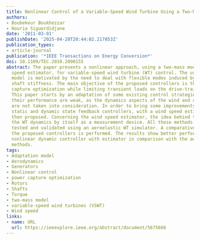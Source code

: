 ```yaml
---
title: Nonlinear Control of a Variable-Speed Wind Turbine Using a Two-Mass Model
authors:
- Boubekeur Boukhezzar
- Houria Siguerdidjane
date: '2011-03-01'
publishDate: '2025-04-28T20:44:02.217853Z'
publication_types:
- article-journal
publication: '*IEEE Transactions on Energy Conversion*'
doi: 10.1109/TEC.2010.2090155
abstract: The paper presents a nonlinear approach, using a two-mass model and a wind
  speed estimator, for variable-speed wind turbine (WT) control. The use of a two-mass
  model is motivated by the need to deal with flexible modes induced by the low-speed
  shaft stiffness. The main objective of the proposed controllers is the wind power
  capture optimization while limiting transient loads on the drive-train components.
  This paper starts by an adaptation of some existing control strategies. However,
  their performance are weak, as the dynamics aspects of the wind and aeroturbine
  are not taken into consideration. In order to bring some improvements, nonlinear
  static and dynamic state feedback controllers, with a wind speed estimator, are
  then proposed. Concerning the wind speed estimator, the idea behind this is to exploit
  the WT dynamics by itself as a measurement device. All these methods have been first
  tested and validated using an aeroelastic WT simulator. A comparative study between
  the proposed controllers is performed. The results show better performance for the
  nonlinear dynamic controller with estimator in comparison with the adapted existing
  methods.
tags:
- Adaptation model
- Aerodynamics
- Generators
- Nonlinear control
- power capture optimization
- Rotors
- Shafts
- Torque
- two-mass model
- variable-speed wind turbines (VSWT)
- Wind speed
links:
- name: URL
  url: https://ieeexplore.ieee.org/abstract/document/5675666
---
```


